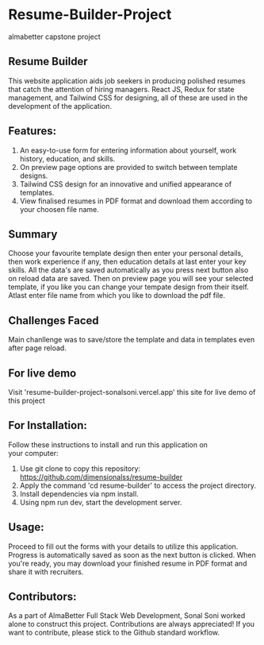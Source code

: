 # Resume-Builder-Project
almabetter capstone project
 
Resume Builder
-----------------------------
This website application aids job seekers in producing polished resumes that catch the attention of hiring managers. 
React JS, Redux for state management, and Tailwind CSS for designing, all of these are used in the development of the application.

Features: 
---------------------------------------------------------------------------------------------------------------------------------------------------------------
1. An easy-to-use form for entering information about yourself, work history, education, and skills.
2. On preview page options are provided to switch between template designs.
3. Tailwind CSS design for an innovative and unified appearance of templates.
4. View finalised resumes in PDF format and download them according to your choosen file name.


Summary
---------------------------------------------------------------------------------------------------------------------------------------------------------------
Choose your favourite template design then enter your personal details, then work experience if any, then education details at last enter your key skills. All the data's are saved automatically as you press next button also on reload data are saved. Then on preview page you will see your selected template, if you like you can change your tempate design from their itself.
Atlast enter file name from which you like to download the pdf file.

Challenges Faced
---------------------------------------------------------------------------------------------------------------------------------------------------------------
Main chanllenge was to save/store the template and data in templates even after page reload.

For live demo
---------------------------------------------------------------------------------------------------------------------------------------------------------------
Visit 'resume-builder-project-sonalsoni.vercel.app' this site for live demo of this project

For Installation:
---------------------------------------------------------------------------------------------------------------------------------------------------------------
Follow these instructions to install and run this application on your computer:
1. Use git clone to copy this repository: https://github.com/dimensionalss/resume-builder
2. Apply the command 'cd resume-builder' to access the project directory.
3. Install dependencies via npm install.
4. Using npm run dev, start the development server.

Usage:
---------------------------------------------------------------------------------------------------------------------------------------------------------------
Proceed to fill out the forms with your details to utilize this application. Progress is automatically saved as soon as the next button is clicked. When you're ready, you may download your finished resume in PDF format and share it with recruiters.

Contributors:
---------------------------------------------------------------------------------------------------------------------------------------------------------------
As a part of AlmaBetter Full Stack Web Development, Sonal Soni worked alone to construct this project. 
Contributions are always appreciated! If you want to contribute, please stick to the Github standard workflow.


